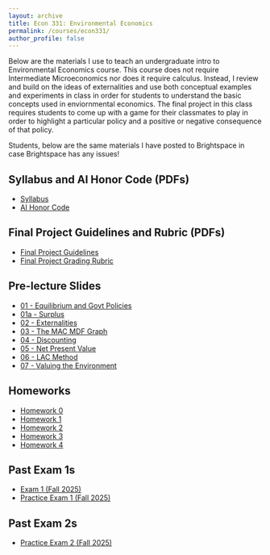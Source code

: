 ```yaml
---
layout: archive
title: Econ 331: Environmental Economics
permalink: /courses/econ331/
author_profile: false
---
```



Below are the materials I use to teach an undergraduate intro to Environmental Economics course. This course does not require Intermediate Microeconomics nor does it require calculus. Instead, I review and build on the ideas of externalities and use both conceptual examples and experiments in class in order for students to understand the basic concepts used in enviornmental economics. The final project in this class requires students to come up with a game for their classmates to play in order to highlight a particular policy and a positive or negative consequence of that policy.

Students, below are the same materials I have posted to Brightspace in case Brightspace has any issues!

## Syllabus and AI Honor Code (PDFs)
- <a href="/files/econ-331/Syllabus Fall 2025.pdf" target="_blank" rel="noopener">Syllabus</a>
- <a href="/files/econ-331/AI Honor Code.pdf" target="_blank" rel="noopener">AI Honor Code</a>

## Final Project Guidelines and Rubric (PDFs)
- <a href="/files/econ-331/Final Project Guidelines.pdf" target="_blank" rel="noopener">Final Project Guidelines</a>
- <a href="/files/econ-331/Final Project Grading Rubric.pdf" target="_blank" rel="noopener">Final Project Grading Rubric</a>


## Pre-lecture Slides
- <a href="/files/econ-331/slides/01 - Equilibrium and Government Policies.pdf" target="_blank" rel="noopener">01 - Equilibrium and Govt Policies</a>
- <a href="/files/econ-331/slides/01a - Surplus.pdf" target="_blank" rel="noopener">01a - Surplus</a>
- <a href="/files/econ-331/slides/02 - Externalities.pdf" target="_blank" rel="noopener">02 - Externalities</a>
- <a href="/files/econ-331/slides/03 - The MAC MDF Graph.pdf" target="_blank" rel="noopener">03 - The MAC MDF Graph</a>
- <a href="/files/econ-331/slides/04 - Discrete and Continuous Discounting.pdf" target="_blank" rel="noopener">04 - Discounting</a>
- <a href="/files/econ-331/slides/05 - Net Present Value.pdf" target="_blank" rel="noopener">05 - Net Present Value</a>
- <a href="/files/econ-331/slides/06 - LAC Method.pdf" target="_blank" rel="noopener">06 - LAC Method</a>
- <a href="/files/econ-331/slides/07 - Valuing the Environment.pdf" target="_blank" rel="noopener">07 - Valuing the Environment</a>

## Homeworks
- <a href="/files/econ-331/homeworks/HW0.pdf" target="_blank" rel="noopener">Homework 0</a>
- <a href="/files/econ-331/homeworks/Homework 1 Econ 331.pdf" target="_blank" rel="noopener">Homework 1</a>
- <a href="/files/econ-331/homeworks/Econ 331 Homework 2.pdf" target="_blank" rel="noopener">Homework 2</a>
- <a href="/files/econ-331/homeworks/Econ 331 HW 3.pdf" target="_blank" rel="noopener">Homework 3</a>
- <a href="/files/econ-331/homeworks/Econ 331 HW 4.pdf" target="_blank" rel="noopener">Homework 4</a>

## Past Exam 1s
- <a href="/files/econ-331/Econ 331 Exam 1.pdf" target="_blank" rel="noopener">Exam 1 (Fall 2025)</a>
- <a href="/files/econ-331/Econ 331 PRACTICE Exam 1.pdf" target="_blank" rel="noopener">Practice Exam 1 (Fall 2025)</a>

## Past Exam 2s
- <a href="/files/econ-331/Econ 331 Fall 2025 Practice Exam 2 1.pdf" target="_blank" rel="noopener">Practice Exam 2 (Fall 2025)</a>


